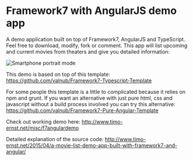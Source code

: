 # Framework7 with AngularJS demo app

A demo application built on top of Framework7, AngularJS and TypeScript. Feel free to download, modify, fork or comment. This app will list upcoming and current movies from theaters and give you detailed information:

![Smartphone portrait mode](http://www.timo-ernst.net/wp-content/uploads/2015/04/Foto-02.04.15-01-44-28-169x300.png)

This demo is based on top of this template: https://github.com/valnub/Framework7-Typescript-Template

For some people this template is a little to complicated because it relies on npm and grunt. If you want an alternative with just pure html, css and javascript without a build process involved you can try this alternative: https://github.com/valnub/Framework7-Pure-Angular-Template

Check out working demo here: http://www.timo-ernst.net/misc/f7angulardemo

Detailed explanation of the source code: http://www.timo-ernst.net/2015/04/a-movie-list-demo-app-built-with-framework7-and-angular/
